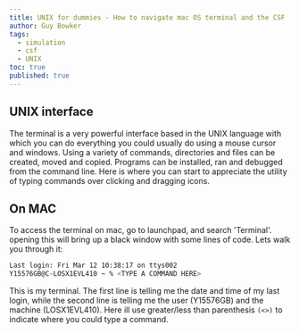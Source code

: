 ```yaml
---
title: UNIX for dummies - How to navigate mac OS terminal and the CSF
author: Guy Bowker
tags:
  - simulation
  - csf
  - UNIX
toc: true
published: true
---
```


## UNIX interface

The terminal is a very powerful interface based in the UNIX language with which you can do everything you could usually do using a mouse cursor and windows. Using a variety of commands,  directories and files can be created, moved and copied. Programs can be installed, ran and debugged from the command line. Here is where you can start to appreciate the utility of typing commands over clicking and dragging icons.

## On MAC

To access the terminal on mac, go to launchpad, and search 'Terminal'. opening this will bring up a black window with some lines of code. Lets walk you through it:
```bash
Last login: Fri Mar 12 10:38:17 on ttys002
Y15576GB@C-LOSX1EVL410 ~ % <TYPE A COMMAND HERE>
```
This is my terminal. The first line is telling me the date and time of my last login, while the second line is telling me the user (Y15576GB) and the machine (LOSX1EVL410). Here ill use greater/less than parenthesis `(<>)` to indicate where you could type a command.
